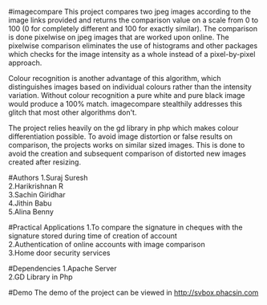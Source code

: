 #imagecompare
This project compares two jpeg images according to the image links provided and returns the comparison value on a scale from 0 to 100 (0 for completely different and 100 for exactly similar). The comparison is done pixelwise on jpeg images that are worked upon online. The pixelwise comparison eliminates the use of histograms and other packages which checks for the image intensity as a whole instead of a pixel-by-pixel approach.

Colour recognition is another advantage of this algorithm, which distinguishes images based on individual colours rather than the intensity variation. Without colour recognition a pure white and pure black image would produce a 100% match. imagecompare stealthily addresses this glitch that most other algorithms don't. 

The project relies heavily on the gd library in php which makes colour differentiation possible. To avoid image distortion or false results on comparison, the projects works on similar sized images. This is done to avoid the creation and subsequent comparison of distorted new images created after resizing. 


#Authors
1.Suraj Suresh <br />2.Harikrishnan R<br />3.Sachin Giridhar<br />4.Jithin Babu<br />5.Alina Benny

#Practical Applications 
1.To compare the signature in cheques with the signature stored during time of creation of account<br />2.Authentication of online accounts with image comparison<br />3.Home door security services 

#Dependencies
1.Apache Server<br />2.GD Library in Php 

#Demo
The demo of the project can be viewed in http://svbox.phacsin.com
